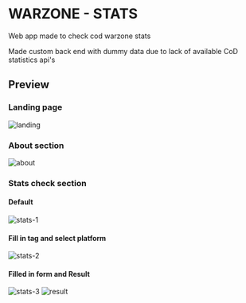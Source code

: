 # WARZONE - STATS
<p>Web app made to check cod warzone stats</p>
<p>Made custom back end with dummy data due to lack of available CoD statistics api's</p>

## Preview
### Landing page
![landing](https://github.com/Mario-Daoud/hprj_wz-stats/assets/113902874/37e85e8f-5abc-4f36-b912-eac275ed5885)

### About section
![about](https://github.com/Mario-Daoud/hprj_wz-stats/assets/113902874/86e7899a-7be0-4b11-9931-dc0ce84a87bb)

### Stats check section
#### Default
![stats-1](https://github.com/Mario-Daoud/hprj_wz-stats/assets/113902874/1b444236-27f7-4d6e-bea2-2facaa36301c)
#### Fill in tag and select platform
![stats-2](https://github.com/Mario-Daoud/hprj_wz-stats/assets/113902874/07721a18-5992-4712-9261-bcbce53e5aa5)
#### Filled in form and Result
![stats-3](https://github.com/Mario-Daoud/hprj_wz-stats/assets/113902874/b1cd5465-cc43-49fb-bf4e-571afc00fd2d)
![result](https://github.com/Mario-Daoud/hprj_wz-stats/assets/113902874/a693d57a-e0eb-4674-8e90-ce5fcb9bfaeb)
